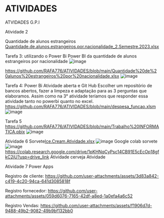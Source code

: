 # ATIVIDADES
ATVIDADES G.P.I

Atividade 2

Quantidade de alunos estrangeiros
[Quantidade.de.alunos.estrangeiros.por.nacionalidade_2.Semestre.2023.xlsx](https://github.com/user-attachments/files/20855089/Quantidade.de.alunos.estrangeiros.por.nacionalidade_2.Semestre.2023.xlsx)

Tarefa 3: 
utilizando o Power Bi Power BI da quantidade de alunos estrangeiros por nacionalidade
![image](https://github.com/user-attachments/assets/42779fcb-204f-4ddc-8855-7b5d77fe70dd)


https://github.com/RAFA776/ATIVIDADES/blob/main/Quantidade%20de%20alunos%20estrangeiros%20por%20nacionalidade.xlsx
![image](https://github.com/user-attachments/assets/c9b705a1-48ad-4bd4-a0d9-b841323daae0)

Tarefa 4: Power Bi Atividade aberta e Git Hub
Escolher um repositório de bancos abertos, fazer a limpeza e adaptação para as 3 perguntas que elaboramos. Assim como na 3° atividade teríamos que responder essa atividade tanto no powerbi quanto no excel.
https://github.com/RAFA776/ATIVIDADES/blob/main/despesa_funcao.xlsm
![image](https://github.com/user-attachments/assets/cfba7ecb-755c-4726-8a45-07e4efda2fd7)

Tarefa 5
https://github.com/RAFA776/ATIVIDADES/blob/main/Trabalho%20INFORMATICA.pbix
![image](https://github.com/user-attachments/assets/6345e9ca-6d90-4a0d-a99f-95145a9741b3)

Atividade 6 
Sorvete[Ice.Cream.Atividade.xlsx](https://github.com/user-attachments/files/20854512/Ice.Cream.Atividade.xlsx)
![image](https://github.com/user-attachments/assets/f1172966-9cc2-4aee-aa05-f675dd42030c)
Google colab sorvete
![image](https://github.com/user-attachments/assets/ef80075d-f5b9-4fb9-8e75-d9fde79beacb)
https://colab.research.google.com/drive/1pKHNqCyPsc14CB91E5cEcOp18gfkC2jU?usp=drive_link
Atividade cerveja 
Atividade 

Atividade 7 Power Apps

Registro de cliente: https://github.com/user-attachments/assets/3d83a842-c419-4c20-94ca-641d3085818f

Registro fornecedor: https://github.com/user-attachments/assets/059d6076-7165-42df-a8ed-1a0efa4a6c52

Registro Vendas: https://github.com/user-attachments/assets/f1906d7d-9488-49b2-9082-49b9bf132bb0













